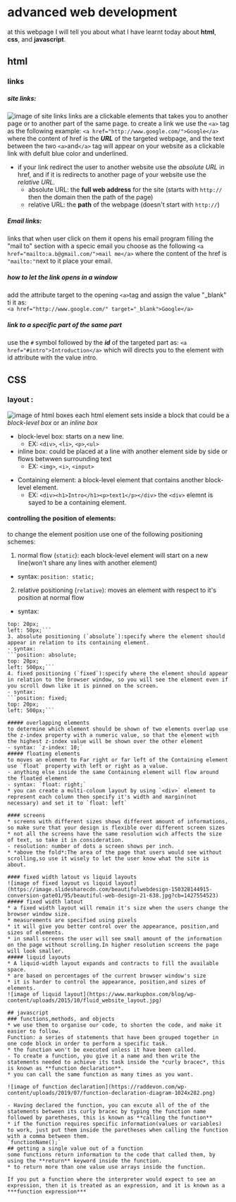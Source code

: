 # advanced web development  
at this webpage I will tell you about what I have learnt today about **html**, **css**, and **javascript**.
## html
### links
##### site links:
![image of site links](http://www.webfuel.ca/wp-content/uploads/WebFuel-Google-Canada-Sitelinks.jpg)
links are a clickable elements that takes you to another page or to another part of the same page.
to create a link we use the `<a>` tag as the following example:
`<a href="http://www.google.com/">Google</a>` where the content of href is the ***URL*** of the targeted webpage, and the text between the two `<a>`and`</a>` tag will appear on your website as a clickable link with defult blue color and underlined.
* if your link redirect the user to another website use the *absolute URL* in href, and if it is redirects to another page of your website use the *relative URL*.
  - absolute URL: the **full web address** for the site (starts with `http://` then the domain then the path of the page)
  - relative URL: the **path** of the webpage (doesn't start with `http://`)
##### Email links:
links that when user click on them it opens his email program filling the "mail to" section with a specic email you choose as the following `<a href="mailto:a.b@gmail.com/">mail me</a>` where the content of the href is `"mailto:"`next to it place your email.
##### how to let the link opens in a window
add the attribute target to the opening `<a>`tag and assign the value "_blank" ti it as:  
`<a href="http://www.google.com/" target="_blank">Google</a>`
##### link to a specific part of the same part
use the `#` symbol followed by the ***id*** of the targeted part as: `<a href="#intro">Introduction</a>` which will directs you to the element with id attribute with the value intro.

## CSS
### layout :
![image of html boxes](https://complete-concrete-concise.com/wp-content/uploads/2018/04/17-css-flow.png)
each html element sets inside a block that could be a *block-level box* or an *inline box*
  - block-level box: starts on a new line.
    - EX: `<div>`, `<li>`, `<p>`,`<ul>`
  - inline box: could be placed at a line with another element side by side or flows betwwen surrounding text
    - EX: `<img>`, `<i>`, `<input>`
* Containing element: a block-level element that contains another block-level element.
  - EX: `<div><h1>Intro</h1><p>text1</p></div>` the `<div>` elemnt is sayed to be a containing element.
#### controlling the position of elements:
to change the element position use one of the following positioning schemes:

1. normal flow (`static`): each block-level element will start on a new line(won't share any lines with another element)
  - syntax: `position: static;`
2. relative positioning (`relative`): moves an element with respect to it's position at normal flow
  - syntax:  
  ```position: relative;
  top: 20px;
  left: 50px;```
3. absolute positioning (`absolute`):specify where the element should appear in relation to its containing element.
  - syntax:  
  ```position: absolute;
  top: 20px;
  left: 500px;```
4. fixed positioning (`fixed`):specify where the element should appear in relation to the browser window, so you will see the element even if you scroll down like it is pinned on the screen.
  - syntax:  
  ```position: fixed;
  top: 20px;
  left: 500px;```

##### overlapping elements
to determine which element should be shown of two elements overlap use the z-index property with a numeric value, so that the element with the highest z-index value will be shown over the other element
  - syntax: `z-index: 10;`
##### floating elements
to moves an element to Far right or far left of the Containing element use `float` property with left or right as a value.
  - anything else inside the same Containing element will flow around the floated element
  - syntax: `float: right;`
* you can create a multi-coloum layout by using `<div>` element to represent each column then specify it's width and margin(not necessary) and set it to `float: left`

#### screens
* screens with different sizes shows different amount of informations, so make sure that your design is flexible over different screen sizes
* not all the screens have the same resolution wich affects the size of text, so take it in consideration.
  - resolution: number of dots a screen shows per inch.
* *above the fold*:The area of the page that users would see without scrolling,so use it wisely to let the user know what the site is about.

#### fixed width latout vs liquid layouts
![image of fixed layout vs liquid layout](https://image.slidesharecdn.com/beautifulwebdesign-150328144915-conversion-gate01/95/beautiful-web-design-21-638.jpg?cb=1427554523)
##### fixed width latout
* a fixed width layout will remain it's size when the users change the browser window size.
* measurements are specified using pixels
* it will give you better control over the appearance, position,and sizes of elements.
* in small screens the user will see small amount of the information on the page without scrolling.In higher resolution screens the page will look smaller.
##### liquid layouts
* A liquid-width layout expands and contracts to fill the available space.
* are based on percentages of the current browser window's size
* it is harder to control the appearance, position,and sizes of elements.
![image of liquid layout](https://www.markupbox.com/blog/wp-content/uploads/2015/10/fluid_website_layout.jpg)

## javascript
### functions,methods, and objects
* we use them to organise our code, to shorten the code, and make it easier to follow.
Function: a series of statements that have been grouped together in one code block in order to perform a specific task.
  * the function won't be executed unless it have been called.
- To create a function, you give it a name and then write the statements needed to achieve its task inside the *curly bracec*, this is known as **function declaration**.
  * you can call the same function as many times as you want.

![image of function declaration](https://raddevon.com/wp-content/uploads/2019/07/function-declaration-diagram-1024x282.png)

- Having declared the function, you can excute all of the of the statements between its curly bracec by typing the function name followed by paretheses, this is known as **calling the function**
  * if the function requires specific information(values or variables) to work, just put them inside the paretheses when calling the function with a comma between them.
`functionName();`
## getting a single value out of a function
some functions return information to the code that called them, by using the **return** keyword inside the function.
  * to return more than one value use arrays inside the function.

If you put a function where the interpreter would expect to see an expression, then it is treated as an expression, and it is known as a ***function expression***
